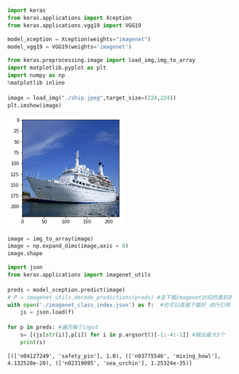 ```python
import keras
from keras.applications import Xception
from keras.applications.vgg19 import VGG19
```


```python
model_xception = Xception(weights="imagenet")
model_vgg19 = VGG19(weights='imagenet')
```


```python
from keras.preprocessing.image import load_img,img_to_array
import matplotlib.pyplot as plt
import numpy as np
%matplotlib inline

image = load_img("./ship.jpeg",target_size=(224,224))
plt.imshow(image)

```


![png](../images/transfer_learning_examples/output_2_1.png)



```python
image = img_to_array(image)
image = np.expand_dims(image,axis = 0)
image.shape
```


```python
import json
from keras.applications import imagenet_utils

preds = model_xception.predict(image)
# P = imagenet_utils.decode_predictions(preds) #去下载imagenet对应的类别表json
with open('./imagenet_class_index.json') as f:  #也可以直接下载好 进行引用
    js = json.load(f)

for p in preds: #遍历每个input
    s= [(js[str(i)],p[i]) for i in p.argsort()[-1:-4:-1]] #输出最大3个
    print(s)
```

    [(['n04127249', 'safety_pin'], 1.0), (['n03775546', 'mixing_bowl'], 4.132528e-20), (['n02319095', 'sea_urchin'], 1.25324e-35)]

